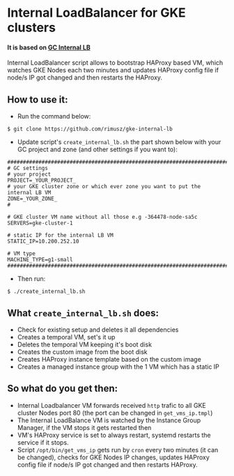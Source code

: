 # Internal LoadBalancer for GKE clusters

#### It is based on [GC Internal LB](https://cloud.google.com/solutions/internal-load-balancing-haproxy)

Internal LoadBalancer script allows to bootstrap HAProxy based VM, which watches 
GKE Nodes each two minutes and updates HAProxy config file if node/s IP got changed and then restarts the HAProxy.

How to use it:
---

- Run the command below:

```
$ git clone https://github.com/rimusz/gke-internal-lb
```
- Update script's `create_internal_lb.sh` the part shown below with your GC project and zone (and other settings if you want to):

```
##############################################################################
# GC settings
# your project
PROJECT=_YOUR_PROJECT_
# your GKE cluster zone or which ever zone you want to put the internal LB VM
ZONE=_YOUR_ZONE_
#

# GKE cluster VM name without all those e.g -364478-node-sa5c
SERVERS=gke-cluster-1

# static IP for the internal LB VM
STATIC_IP=10.200.252.10

# VM type
MACHINE_TYPE=g1-small
##############################################################################
```
- Then run:

```
$ ./create_internal_lb.sh
```

What `create_internal_lb.sh` does:
---

- Check for existing setup and deletes it all dependencies
- Creates a temporal VM, set's it up
- Deletes the temporal VM keeping it's boot disk
- Creates the custom image from the boot disk
- Creates HAProxy instance template based on the custom image
- Creates a managed instance group with the 1 VM which has a static IP

So what do you get then:
---
- Internal Loadbalancer VM forwards received `http` trafic to all GKE cluster Nodes port 80 (the port can be changed in `get_vms_ip.tmpl`)
- The Internal LoadBalance VM is watched by the Instance Group Manager, if the VM stops it gets restarted then
- VM's HAProxy service is set to always restart, systemd restarts the service if it stops.
- Script `/opt/bin/get_vms_ip` gets run by `cron` every two minutes (it can be changed), checks for GKE Nodes IP changes, updates HAProxy config file if node/s IP got changed and then restarts HAProxy.


